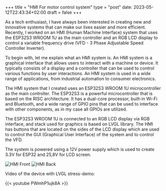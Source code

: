 +++
title = "HMI For motor control system"
type = "post"
date: 2023-05-12T22:43:34+02:00
draft = false
+++

As a tech enthusiast, I have always been interested in creating new and innovative systems that can make our lives easier and more efficient. Recently, I worked on an HMI (Human Machine Interface) system that uses the ESP32S3 WROOM 1U as the main controller and an RGB LCD display to control a variable frequency drive (VFD - 3 Phase Adjustable Speed Controller Inverter). 

To begin with, let me explain what an HMI system is. An HMI system is a graphical interface that allows users to interact with a machine or device. It typically consists of a display and a controller that can be used to control various functions by user interactions. An HMI system is used in a wide range of applications, from industrial automation to consumer electronics.

The HMI system that I created uses an ESP32S3 WROOM 1U microcontroller as the main controller. The ESP32S3 is a powerful microcontroller that is based on the RISC architecture. It has a dual-core processor, built-in Wi-Fi and Bluetooth, and a wide range of GPIO pins that can be used to interface with other components, as in my case all GPIOs are utilized.

The ESP32S3 WROOM 1U is connected to an RGB LCD display via RGB interface, and stack used for graphics is based on LVGL library. The HMI has buttons that are located on the sides of the LCD display which are used to control the GUI (Graphical User Interface) of the system and to control the VFD.

The system is powered using a 12V power supply which is used to create 3.3V for ESP32 and 25,8V for LCD screen.


![HMI Front](/post/images/frontHMI.jpg)
![HMI Back](/post/images/backHMI.jpg)

Video of the device with LVGL stress-demo:

{{< youtube PWmhP1ujk8A >}}
